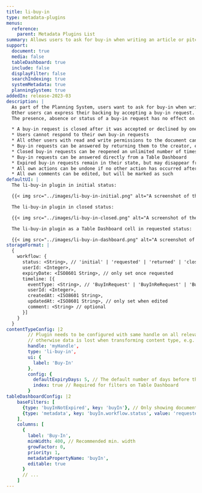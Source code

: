 ```yaml
---
title: li-buy-in
type: metadata-plugins
menus:
  reference:
    parent: Metadata Plugins List
summary: Allows users to ask for buy-in when writing an article or pitching an idea. Other users can provide feedback.
support:
  document: true
  media: false
  tableDashboard: true
  include: false
  displayFilter: false
  searchIndexing: true
  systemMetadata: true
  planningSystem: true
addedIn: release-2023-03
description: |
  As part of the Planning System, users want to ask for buy-in when writing an article or pitching an idea.
  Other users can express their backing by accepting a buy-in request.
  The presence, absence or status of a buy-in request has no effect on permissions and is just a communication tool.

  * A buy-in request is closed after it was accepted or declined by one other person
  * Users cannot respond to their own buy-in requests
  * All other users with read and write permissions to the document can respond to a buy-in request
  * Buy-in requests can be answered by returning them to the creator, e.g. to clarify questions before accepting the request
  * Closed buy-in requests can be reopened an unlimited number of times
  * Buy-in requests can be answered directly from a Table Dashboard
  * Expired buy-in requests remain in their state, but may disappear from Table Dashboards (depends on config)
  * All own actions can be undone if no other action has occurred afterwards
  * All own comments can be edited, but will be marked as such
defaultUI: |
  The li-buy-in plugin in initial status:

  {{< img src="../images/li-buy-in-initial.png" alt="A screenshot of the li-buy-in plugin showing an empty state message, a comment field and a button to ask for buy-in." >}}

  The li-buy-in plugin in closed status:

  {{< img src="../images/li-buy-in-closed.png" alt="A screenshot of the li-buy-in plugin showing the buy-in as accepted along with a comment and a button to reopen the request." >}}

  The li-buy-in plugin as a Table Dashboard cell in requested status:

  {{< img src="../images/li-buy-in-dashboard.png" alt="A screenshot of a Table Dashboard where users can see the buy-in request details and can directly respond." >}}
storageFormat: |
  {
    workflow: {
      status: <String>, // 'initial' | 'requested' | 'returned' | 'closed' | 'reopened'
      userId: <Integer>,
      expiryDate: <ISO8601 String>, // only set once requested
      timeline: [{
        eventType: <String>, // 'BuyInRequest' | 'BuyInReRequest' | 'BuyInAcceptance' | 'BuyInDeclining' | 'BuyInReturn' | 'BuyInReopen'
        userId: <Integer>,
        createdAt: <ISO8601 String>,
        updatedAt: <ISO8601 String>, // only set when edited
        comment: <String> // optional
      }]
    }
  }
contentTypeConfig: |2
        // Plugin needs to be configured with same handle on all relevant content types,
        // otherwise data is lost when transforming content type, e.g. from pitch to article.
        handle: 'myHandle',
        type: 'li-buy-in',
        ui: {
          label: 'Buy-In'
        },
        config: {
          defaultExpiryDays: 5, // The default number of days before the request expires (editable in UI)
          index: true // Required for filters on Table Dashboard
        }
tableDashboardConfig: |2
    baseFilters: [
      {type: 'buyInNotExpired', key: 'buyIn'}, // Only showing documents with non-expired buy-in requests
      {type: 'metadata', key: 'buyIn.workflow.status', value: 'requested'} // Additional status filter
    ],
    columns: [
      {
        label: 'Buy-In',
        minWidth: 400, // Recommended min. width
        growFactor: 0,
        priority: 1,
        metadataPropertyName: 'buyIn',
        editable: true
      }
      // ...
    ]
---
```

